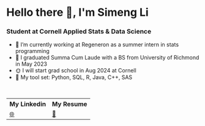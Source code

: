 # Hello there 👋, I'm Simeng Li

### Student at Cornell Applied Stats & Data Science

- 🔭 I’m currently working at Regeneron as a summer intern in stats programming
- 🌱 I graduated Summa Cum Laude with a BS from University of Richmond in May 2023
- 🌞 I will start grad school in Aug 2024 at Cornell
- 🌟 My tool set: Python, SQL, R, Java, C++, SAS

<br/>


<table>
    <tr>
        <th>My Linkedin</th>
        <th>My Resume</th>
    </tr>
    <tr>
        <td>
            <a href="https://www.linkedin.com/in/simeng-li-8477421b9/">🌐</a>
        </td>
        <td>
            <a href="https://github.com/sl1492/sl1492/blob/main/Simeng_Li_CV.pdf">📃</a>
        </td>
    </tr>
</table>

<br/>
